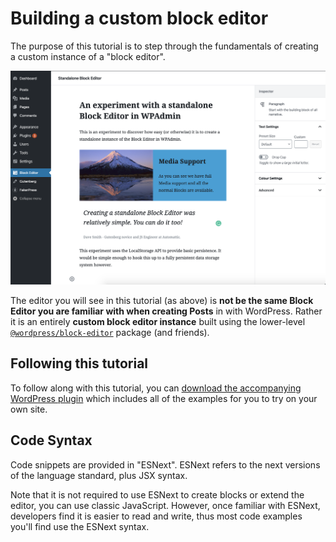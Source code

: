 # Building a custom block editor

The purpose of this tutorial is to step through the fundamentals of creating a custom instance of a "block editor".

![alt text](custom-block-editor.png "The Standalone Editor instance populated with example Blocks within a custom WP Admin page.")

The editor you will see in this tutorial (as above) is **__not__ be the same Block Editor you are familiar with when creating Posts** in with WordPress. Rather it is an entirely **custom block editor instance** built using the lower-level [`@wordpress/block-editor`](https://developer.wordpress.org/block-editor/packages/packages-block-editor/) package (and friends).

## Following this tutorial
To follow along with this tutorial, you can [download the accompanying WordPress plugin](https://github.com/getdave/standalone-block-editor) which includes all of the examples for you to try on your own site.


## Code Syntax
Code snippets are provided in "ESNext". ESNext refers to the next versions of the language standard, plus JSX syntax.

Note that it is not required to use ESNext to create blocks or extend the editor, you can use classic JavaScript. However, once familiar with ESNext, developers find it is easier to read and write, thus most code examples you'll find use the ESNext syntax.
